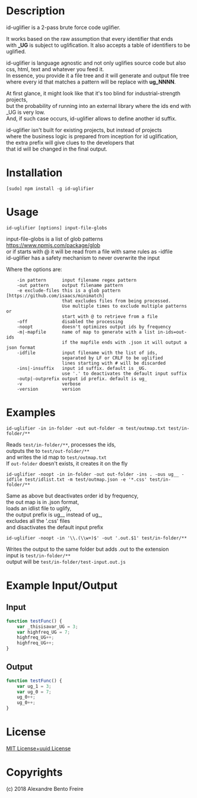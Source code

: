 # Description

id-uglifier is a 2-pass brute force code uglifier.  
  
It works based on the raw assumption that every identifier that ends  
with **_UG** is subject to uglification. It also accepts a table of identifiers to be uglified.  
  
id-uglifier is language agnostic and not only uglifies source code but also  
css, html, text and whatever you feed it.  
In essence, you provide it a file tree and it will generate and output file tree  
where every id that matches a pattern will be replace with **ug_NNNN**. 
  
At first glance, it might look like that it's too blind for industrial-strength projects,  
but the probability of running into an external library where the ids end with _UG is very low.  
And, if such case occurs, id-uglifier allows to define another id suffix.
  
id-uglifier isn't built for existing projects, but instead of projects  
where the business logic is prepared from inception for id uglification,  
the extra prefix will give clues to the developers that  
that id will be changed in the final output.  

# Installation

`[sudo] npm install -g id-uglifier`  

# Usage

`id-uglifier [options] input-file-globs`

input-file-globs is a list of glob patterns https://www.npmjs.com/package/glob  
or if starts with @ it will be read from a file with same rules as -idfile  
id-uglifier has a safety mechanism to never overwrite the input  
  
Where the options are:  
```
    -in pattern      input filename regex pattern  
    -out pattern     output filename pattern  
    -e exclude-files this is a glob pattern [https://github.com/isaacs/minimatch]  
                     that excludes files from being processed.  
                     Use multiple times to exclude multiple patterns or  
                     start with @ to retrieve from a file  
    -off             disabled the processing  
    -noopt           doesn't optimizes output ids by frequency  
    -m|-mapfile      name of map to generate with a list in-ids=out-ids  
                     if the mapfile ends with .json it will output a json format  
    -idfile          input filename with the list of ids,  
                     separated by LF or CRLF to be uglified  
                     lines starting with # will be discarded  
    -ins|-insuffix   input id suffix. default is _UG.  
                     use '.' to deactivates the default input suffix  
    -outp|-outprefix output id prefix. default is ug_  
    -v               verbose  
    -version         version  
```

# Examples

`id-uglifier -in in-folder -out out-folder -m test/outmap.txt test/in-folder/**`  

Reads `test/in-folder/**`, processes the ids,  
outputs the to `test/out-folder/**`  
and writes the id map to `test/outmap.txt`  
If `out-folder` doesn't exists, it creates it on the fly  

`id-uglifier -noopt -in in-folder -out out-folder -ins . -ous ug__ -idfile test/idlist.txt -m test/outmap.json -e '*.css' test/in-folder/**`  

Same as above but deactivates order id by frequency,  
the out map is in .json format,  
loads an idlist file to uglify,  
the output prefix is ug__ instead of ug_,  
excludes all the '.css' files  
and disactivates the default input prefix  

`id-uglifier -noopt -in '\\.(\\w+)$' -out '.out.$1' test/in-folder/**`  

Writes the output to the same folder but adds  .out to the extension  
input is ``test/in-folder/**``  
output will be `test/in-folder/test-input.out.js`  

# Example Input/Output

## Input
```javascript
function testFunc() {  
    var _thisisavar_UG = 3;  
    var highfreq_UG = 7;  
    highfreq_UG++;  
    highfreq_UG++;  
}
```

## Output
```javascript
function testFunc() {  
    var ug_1 = 3;  
    var ug_0 = 7;  
    ug_0++;  
    ug_0++;  
}
```

# License

[MIT License+uuid License](https://github.com/a-bentofreire/uuid-licenses/blob/master/MIT-uuid-license.md)

# Copyrights

(c) 2018 Alexandre Bento Freire
